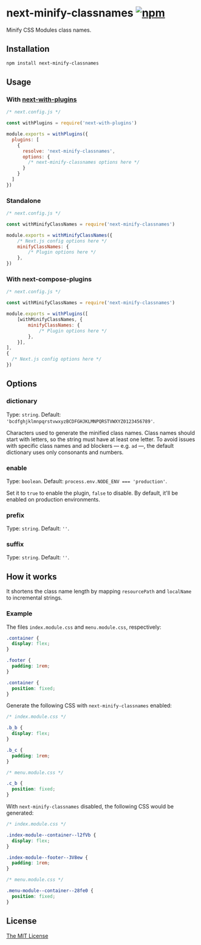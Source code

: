# next-minify-classnames [![npm][1]][2]

Minify CSS Modules class names.

## Installation

```sh
npm install next-minify-classnames
```

## Usage

### With [next-with-plugins][3]

```js
/* next.config.js */

const withPlugins = require('next-with-plugins')

module.exports = withPlugins({
  plugins: [
    {
      resolve: 'next-minify-classnames',
      options: {
        /* next-minify-classnames options here */
      }
    }
  ]
})
```

### Standalone

```js
/* next.config.js */

const withMinifyClassNames = require('next-minify-classnames')

module.exports = withMinifyClassNames({
	/* Next.js config options here */
	minifyClassNames: {
		/* Plugin options here */
	},
})
```

### With next-compose-plugins

```js
/* next.config.js */

const withMinifyClassNames = require('next-minify-classnames')

module.exports = withPlugins([
	[withMinifyClassNames, {
		minifyClassNames: {
			/* Plugin options here */
		},
	}],
],
{
  /* Next.js config options here */
})
```

## Options

### dictionary

Type: `string`.
Default: `'bcdfghjklmnpqrstvwxyzBCDFGHJKLMNPQRSTVWXYZ0123456789'`.

Characters used to generate the minified class names. Class names should start
with letters, so the string must have at least one letter. To avoid issues with
specific class names and ad blockers — e.g. `ad` —, the default dictionary uses
only consonants and numbers.

### enable

Type: `boolean`. Default: `process.env.NODE_ENV === 'production'`.

Set it to `true` to enable the plugin, `false` to disable. By default, it'll be
enabled on production environments.

### prefix

Type: `string`. Default: `''`.

### suffix

Type: `string`. Default: `''`.

## How it works

It shortens the class name length by mapping `resourcePath` and `localName`
to incremental strings.

### Example

The files `index.module.css` and `menu.module.css`, respectively:

```css
.container {
  display: flex;
}

.footer {
  padding: 1rem;
}
```

```css
.container {
  position: fixed;
}
```

Generate the following CSS with `next-minify-classnames` enabled:

```css
/* index.module.css */

.b_b {
  display: flex;
}

.b_c {
  padding: 1rem;
}

/* menu.module.css */

.c_b {
  position: fixed;
}
```

With `next-minify-classnames` disabled, the following CSS would be generated:

```css
/* index.module.css */

.index-module--container--l2fVb {
  display: flex;
}

.index-module--footer--3V8ew {
  padding: 1rem;
}

/* menu.module.css */

.menu-module--container--28fe0 {
  position: fixed;
}
```

## License

[The MIT License][license]

[1]: https://img.shields.io/npm/v/@numbered/next-minify-classnames
[2]: https://www.npmjs.com/package/@numbered/next-minify-classnames
[3]: https://github.com/mrgnou/next-minify-classnames
[license]: ./LICENSE
